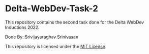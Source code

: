 # Delta-WebDev-Task-2
This repository contains the second task done for the Delta WebDev Inductions 2022.

Done By: Srivijayaraghav Srinivasan

This repository is licensed under the [MIT License](https://github.com/Srivijayaraghav-S/Delta-Inductions-2022/blob/main/LICENSE).
